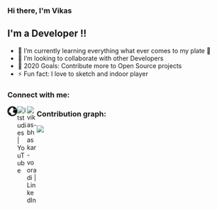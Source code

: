 ### Hi there, I'm Vikas 


## I'm a Developer !!

- 🌱 I’m currently learning everything what ever comes to my plate 🤣
- 👯 I’m looking to collaborate with other Developers
- 🥅 2020 Goals: Contribute more to Open Source projects
- ⚡ Fun fact: I love to sketch and indoor player


### Connect with me:

[<img align="left" alt="shayaaz.weebly.com" width="22px" src="https://raw.githubusercontent.com/iconic/open-iconic/master/svg/globe.svg" />][website]
[<img align="left" alt="itstudies | YouTube" width="22px" src="https://cdn.jsdelivr.net/npm/simple-icons@v3/icons/youtube.svg" />][youtube]
[<img align="left" alt="vikas-bhaskar-vooradi | LinkedIn" width="22px" src="https://cdn.jsdelivr.net/npm/simple-icons@v3/icons/linkedin.svg" />][linkedin]


[website]: http://shayaaz.weebly.com
[youtube]: https://www.youtube.com/channel/UC3o5ofZCvRvBGAW6NYmMjRQ
[linkedin]: https://www.linkedin.com/in/vikas-bhaskar-vooradi/

### Contribution graph:
<img src="https://grass-graph.moshimo.works/images/codeholic24.png">
